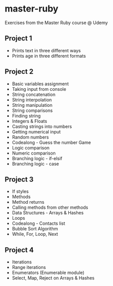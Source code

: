 # master-ruby
Exercises from the Master Ruby course @ Udemy

## Project 1
* Prints text in three different ways
* Prints age in three different formats

## Project 2
* Basic variables assignment
* Taking input from console
* String concatenation
* String interpolation
* String manipulation
* String comparisons
* Finding string
* Integers & Floats
* Casting strings into numbers
* Getting numerical input
* Random numbers
* Codealong - Guess the number Game
* Logic comparison
* Numeric comparison
* Branching logic - if-elsif
* Branching logic - case

## Project 3
* If styles
* Methods
* Method returns
* Calling methods from other methods
* Data Structures - Arrays & Hashes
* Loops
* Codealong - Contacts list
* Bubble Sort Algorithm
* While, For, Loop, Next

## Project 4
* Iterations
* Range iterations
* Enumerators (Enumerable module)
* Select, Map, Reject on Arrays & Hashes
